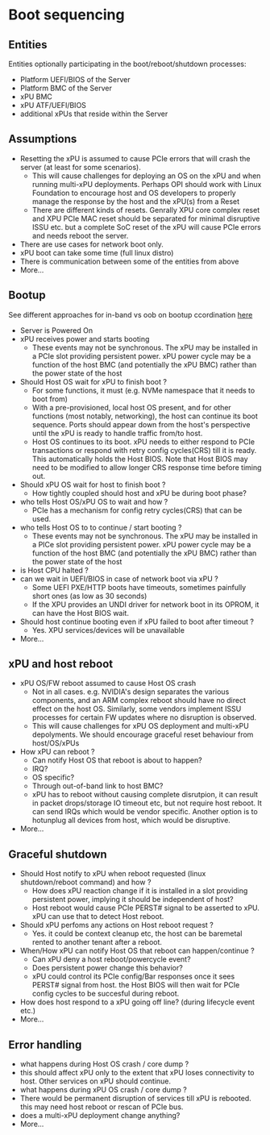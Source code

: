 # Boot sequencing

## Entities

Entities optionally participating in the boot/reboot/shutdown processes:

- Platform UEFI/BIOS of the Server
- Platform BMC of the Server
- xPU BMC
- xPU ATF/UEFI/BIOS
- additional xPUs that reside within the Server

## Assumptions

- Resetting the xPU is assumed to cause PCIe errors that will crash the server (at least for some scenarios).
  - This will cause challenges for deploying an OS on the xPU and when running multi-xPU deployments. Perhaps OPI should work with Linux Foundation to encourage host and OS developers to properly manage the response by the host and the xPU(s) from a Reset
  - There are different kinds of resets. Genrally XPU core complex reset and XPU PCIe MAC reset should be separated for minimal disruptive ISSU etc. but a complete SoC reset of the xPU will cause PCIe errors and needs reboot the server.
- There are use cases for network boot only.
- xPU boot can take some time (full linux distro)
- There is communication between some of the entities from above
- More...

## Bootup

See different approaches for in-band vs oob on bootup ccordination [here](./COORDINATION.md)

- Server is Powered On
- xPU receives power and starts booting
  - These events may not be synchronous. The xPU may be installed in a PCIe slot providing persistent power. xPU power cycle may be a function of the host BMC (and potentially the xPU BMC) rather than the power state of the host
- Should Host OS wait for xPU to finish boot ?
  - For some functions, it must (e.g. NVMe namespace that it needs to boot from)
  - With a pre-provisioned, local host OS present, and for other functions (most notably, networking), the host can continue its boot sequence. Ports should appear down from the host's perspective until the xPU is ready to handle traffic from/to host.
  - Host OS continues to its boot. xPU needs to either respond to PCIe transactions or respond with retry config cycles(CRS) till it is ready. This automatically holds the Host BIOS. Note that Host BIOS may need to be modified to allow longer CRS response time before timing out.
- Should xPU OS wait for host to finish boot ?
  - How tightly coupled should host and xPU be during boot phase?
- who tells Host OS/xPU OS to wait and how ?
  - PCIe has a mechanism for config retry cycles(CRS) that can be used.
- who tells Host OS to to continue / start booting ?
  - These events may not be synchronous. The xPU may be installed in a PICe slot providing persistent power. xPU power cycle may be a function of the host BMC (and potentially the xPU BMC) rather than the power state of the host
- is Host CPU halted ?
- can we wait in UEFI/BIOS in case of network boot via xPU ?
  - Some UEFI PXE/HTTP boots have timeouts, sometimes painfully short ones (as low as 30 seconds)
  - If the XPU provides an UNDI driver for network boot in its OPROM, it can have the Host BIOS wait.
- Should host continue booting even if xPU failed to boot after timeout ?
  - Yes. XPU services/devices will be unavailable
- More...

## xPU and host reboot

- xPU OS/FW reboot assumed to cause Host OS crash
  - Not in all cases. e.g. NVIDIA's design separates the various components, and an ARM complex reboot should have no direct effect on the host OS. Similarly, some vendors implement ISSU processes for certain FW updates where no disruption is observed.
  - This will cause challenges for xPU OS deployment and multi-xPU depolyments. We should encourage graceful reset behaviour from host/OS/xPUs
- How xPU can reboot ?
  - Can notify Host OS that reboot is about to happen?
  - IRQ?
  - OS specific?
  - Through out-of-band link to host BMC?
  - xPU has to reboot without causing complete disrutpion, it can result in packet drops/storage IO timeout etc, but not require host reboot. It can send IRQs which would be vendor specific. Another option is to hotunplug all devices from host, which would be disruptive.
- More...

## Graceful shutdown

- Should Host notify to xPU when reboot requested (linux shutdown/reboot command) and how ?
  - How does xPU reaction change if it is installed in a slot providing persistent power, implying it should be independent of host?
  - Host reboot would cause PCIe PERST# signal to be asserted to xPU. xPU can use that to detect Host reboot.
- Should xPU perfoms any actions on Host reboot request ?
  - Yes. it could be context cleanup etc, the host can be baremetal rented to another tenant after a reboot.
- When/How xPU can notify Host OS that reboot can happen/continue ?
  - Can xPU deny a host reboot/powercycle event?
  - Does persistent power change this behavior?
  - xPU could control its PCIe config/Bar  responses once it sees PERST# signal from host. the Host BIOS will then wait for PCIe config cycles to be succesful during reboot.
- How does host respond to a xPU going off line? (during lifecycle event etc.)
- More...

## Error handling

- what happens during Host OS crash / core dump ?
- this should affect xPU only to the extent that xPU loses connectivity to host. Other services on xPU should continue.
- what happens during xPU OS crash / core dump ?
- There would be permanent disruption of services till xPU is rebooted. this may need host reboot or rescan of PCIe bus.
- does a multi-xPU deployment change anything?
- More...
